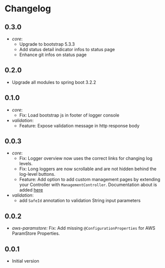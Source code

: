 # Changelog


## 0.3.0
* _core_:
  * Upgrade to bootstrap 5.3.3
  * Add status detail indicator infos to status page
  * Enhance git infos on status page

## 0.2.0
* Upgrade all modules to spring boot 3.2.2

## 0.1.0
* _core_:
  * Fix: Load bootstrap js in footer of logger console
* _validation_:
  * Feature: Expose validation message in http response body

## 0.0.3
* _core_: 
  * Fix: Logger overview now uses the correct links for changing log levels.
  * Fix: Long loggers are now scrollable and are not hidden behind the log-level buttons.
  * Feature: Add option to add custom management pages by extending your Controller with `ManagementController`. Documentation about is added [here](core/README.md)
* _validation_: 
  * add `SafeId` annotation to validation String input parameters 

## 0.0.2
* _aws-paramstore:_ Fix: Add missing `@ConfigurationProperties` for AWS ParamStore Properties.

## 0.0.1
* Initial version